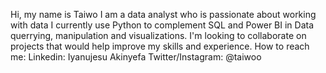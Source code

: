 Hi, my name is Taiwo
I am a data analyst who is passionate about working with data 
I currently use Python to complement SQL and  Power BI in Data querrying, manipulation and visualizations.
I'm looking to collaborate on projects that would help improve my skills and experience.
How to reach me: 
Linkedin: Iyanujesu Akinyefa
Twitter/Instagram: @taiwoo


